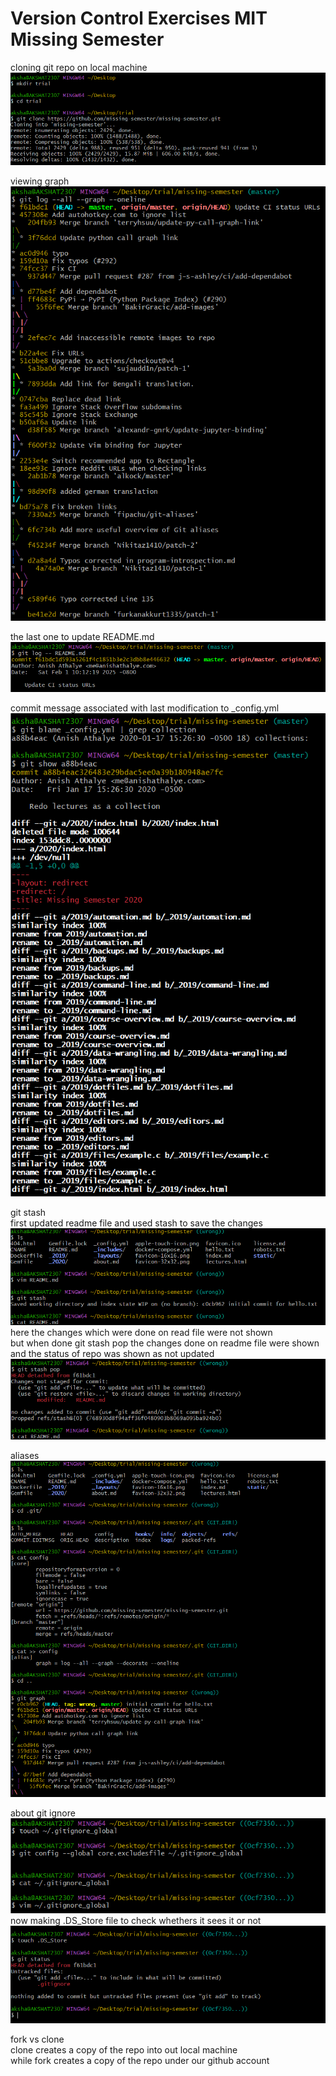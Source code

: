 # Version Control Exercises MIT Missing Semester <br>

cloning git repo on local machine<br>
![alt text](../images/image-1.png)<br>

viewing graph<br>
![alt text](../images/image-2.png)<br>

the last one to update README.md<br>
![alt text](../images/image-3.png)<br>

commit message associated with last modification to _config.yml<br>
![alt text](../images/image.png)<br>

git stash<br>
first updated readme file and used stash to save the changes<br>
![alt text](../images/image-4.png)<br>
here the changes which were done on read file were not shown<br>
but when done git stash pop the changes done on readme file were shown and the status of repo was shown as not updated<br>
![alt text](../images/image-5.png)<br>

aliases<br>
![alt text](../images/image-6.png)<br>

about git ignore<br>
![alt text](../images/image-7.png)<br>
now making .DS_Store file to check whethers it sees it or not<br>
![alt text](../images/image-8.png)<br>

fork vs clone<br>
clone creates a copy of the repo into out local machine<br>
while fork creates a copy of the repo under our github account<br>


